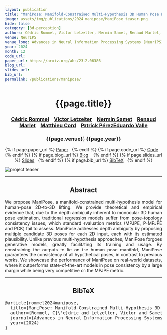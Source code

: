 ```yaml
---
layout: publication
title: "ManiPose: Manifold-Constrained Multi-Hypothesis 3D Human Pose Estimation"
image: assets/img/publications/2024_manipose/ManiPose_teaser.png
hide: false
category: [3d-perception]
authors: Cédric Rommel, Victor Letzelter, Nermin Samet, Renaud Marlet, Matthieu Cord, Patrick Pérez, Eduardo Valle
venue: NeurIPS
venue_long: Advances in Neural Information Processing Systems (NeurIPS)
year: 2024
month: 12
code_url: 
paper_url: https://arxiv.org/abs/2312.06386
blog_url:
slides_url: 
bib_url:
permalink: /publications/manipose/
---
```


<h1 align="center"> {{page.title}} </h1>
<!-- Simple call of authors -->
<!-- <h3 align="center"> {{page.authors}} </h3> -->
<!-- Alternatively you can add links to author pages -->
<h3 align="center">  <a href="https://cedricrommel.github.io/">Cédric Rommel</a> &nbsp;&nbsp; <a href="https://scholar.google.com/citations?user=YhTdZh8AAAAJ&hl=en&oi=ao">Victor Letzelter</a> &nbsp;&nbsp; <a href="https://nerminsamet.github.io/">Nermin Samet</a> &nbsp;&nbsp; <a href="http://imagine.enpc.fr/~marletr/">Renaud Marlet</a>  &nbsp;&nbsp; <a href="https://cord.isir.upmc.fr/">Matthieu Cord</a> &nbsp;&nbsp; <a href="https://ptrckprz.github.io/">Patrick Pérez<a href="https://eduardovalle.com/">Eduardo Valle</a></h3>


<h3 align="center"> {{page.venue}} {{page.year}} </h3>

<div align="center">
  <p>
    {% if page.paper_url %}
    <a href="{{ page.paper_url }}"><i class="far fa-file-pdf"></i> Paper</a>&nbsp;&nbsp;
    {% endif %}
    {% if page.code_url %}
    <a href="{{ page.code_url }}"><i class="fab fa-github"></i> Code</a> &nbsp;&nbsp;
    {% endif %}
    {% if page.blog_url %}
    <a href="{{ page.blog_url }}"><i class="fab fa-blogger"></i> Blog</a> &nbsp;&nbsp;
    {% endif %}
    {% if page.slides_url %}
    <a href="{{ page.slides_url }}"><i class="far fa-file-pdf"></i> Slides</a>&nbsp;&nbsp;
    {% endif %}
    {% if page.bib_url %}
    <a href="{{ page.bib_url}}"><i class="far fa-file-alt"></i> BibTeX</a>&nbsp;&nbsp;
    {% endif %}
  </p>
</div>

<div class="publication-teaser">
    <img src="../../{{ page.image }}" alt="project teaser"/>
</div>


<hr>

<h2  align="center"> Abstract</h2>

<p align="justify">We propose ManiPose, a manifold-constrained multi-hypothesis model for human-pose 2D-to-3D lifting.
    We provide theoretical and empirical evidence that, due to the depth ambiguity inherent to monocular 3D human pose estimation, traditional regression models suffer from pose-topology consistency issues, which standard evaluation metrics (MPJPE, P-MPJPE and PCK) fail to assess. 
    ManiPose addresses depth ambiguity by proposing multiple candidate 3D poses for each 2D input, each with its estimated plausibility. Unlike previous multi-hypothesis approaches, ManiPose forgoes generative models, greatly facilitating its training and usage.
    By constraining the outputs to lie on the human pose manifold, ManiPose guarantees the consistency of all hypothetical poses, in contrast to previous works.
    We showcase the performance of ManiPose on real-world datasets, where it outperforms state-of-the-art models in pose consistency by a large margin while being very competitive on the MPJPE metric.</p>


<hr>


<h2  align="center">BibTeX</h2>
<left>
  <pre class="bibtex-box">
@article{rommel2024manipose,
  title={ManiPose: Manifold-Constrained Multi-Hypothesis 3D Human Pose Estimation},
  author={Rommel, C{\'e}dric and Letzelter, Victor and Samet, Nermin and Marlet, Renaud and Cord, Matthieu and P{\'e}rez, Patrick and Valle, Eduardo},
  journal={Advances in Neural Information Processing Systems},
  year={2024}
}</pre>
</left>

<br>
